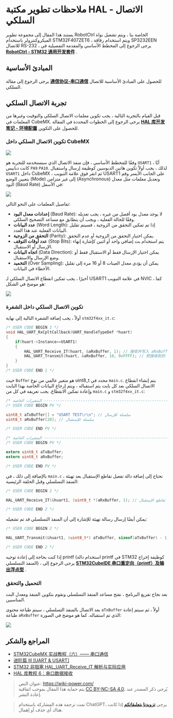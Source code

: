 # ملاحظات تطوير مكتبة HAL - الاتصال السلكي

يستند هذا المقال إلى مجموعة تطوير RobotCtrl الخاصة بنا ، ويتم تشغيل نواة الميكروكنترولر باستخدام STM32F407ZET6 ، ويتم استخدام رقاقة SP3232EEN للاتصال RS-232 ، يرجى الرجوع إلى المخطط الأساسي والمقدمة التفصيلية في [**RobotCtrl - STM32 通用开发套件**](https://wiki-power.com/ar/RobotCtrl-STM32%E9%80%9A%E7%94%A8%E5%BC%80%E5%8F%91%E5%A5%97%E4%BB%B6) .

## المبادئ الأساسية

يرجى الرجوع إلى مقالة [**通信协议-串口通信**](https://wiki-power.com/ar/%E9%80%9A%E4%BF%A1%E5%8D%8F%E8%AE%AE-%E4%B8%B2%E5%8F%A3%E9%80%9A%E4%BF%A1) للحصول على المبادئ الأساسية للاتصال السلكي.

## تجربة الاتصال السلكي

قبل القيام بالتجربة التالية ، يجب تكوين معلمات الاتصال السلكي والتوقيت وغيرها من المعلمات في CubeMX. يرجى الرجوع إلى الخطوات المحددة في المقالة [**HAL 库开发笔记 - 环境配置**](https://wiki-power.com/ar/HAL%E5%BA%93%E5%BC%80%E5%8F%91%E7%AC%94%E8%AE%B0-%E7%8E%AF%E5%A2%83%E9%85%8D%E7%BD%AE) للحصول على التكوين.

### تكوين الاتصال السلكي داخل CubeMX

![](https://img.wiki-power.com/d/wiki-media/img/20210207100329.png)

وفقًا للمخطط الأساسي ، فإن منفذ الاتصال الذي سنستخدمه للتجربة هو `USART1` ، أيًا كانت دبابيس `PA9` `PA10`. لذلك ، يجب أولاً تكوين هاتين الدبوسين كوظيفة إرسال واستقبال `USART1` داخل CubeMX ، ثم انقر فوق علامة التبويب USART1 على الجانب الأيسر وقم بتعيين الوضع (Mode) إلى غير متزامن (Asynchronous) وتعديل معلمات مثل معدل البود (Baud Rate) في الأسفل:

![](https://img.wiki-power.com/d/wiki-media/img/20210207100941.png)

تفاصيل المعلمات على النحو التالي:

- **إعدادات معدل البود** (Baud Rate): لا يوجد معدل بود أفضل من غيره ، يجب تعديله وفقًا للحالة الفعلية ، ويجب أن يتطابق مع مساعد التصحيح السلكي.
- **عدد البيانات** (Word Length): إذا تم تمكين التحقق من الزوجية ، فسيتم تقليل البيانات الفعلية عند هذا العدد.
- **التحقق من الزوجية** (Parity): يمكن اختيار التحقق من الزوجية أو عدم التحقق.
- **عدد أوقات التوقف** (Stop Bits): يتم استخدام بت إضافي واحد أو اثنين كإشارة إنهاء الإرسال أو الاستقبال.
- **اتجاه البيانات** (Data Direction): يمكن اختيار الإرسال فقط أو الاستقبال فقط أو وضع الإرسال والاستقبال.
- **التخميد** (Over Sampling): يمكن أن يؤدي معدل العينات 8 أو 16 مرة إلى تقليل الأخطاء في البيانات.

أخيرًا ، يجب تمكين انقطاع الاتصال السلكي لـ USART1 في علامة التبويب NVIC ، كما هو موضح في الشكل:

![](https://img.wiki-power.com/d/wiki-media/img/20210207104641.png)

### تكوين الاتصال السلكي داخل الشفرة

أولاً ، يجب إضافة الشفرة التالية إلى نهاية `stm32f4xx_it.c`:

```c title="stm32f4xx_it.c"
/* USER CODE BEGIN 1 */
void HAL_UART_RxCpltCallback(UART_HandleTypeDef *huart)
{
    if(huart->Instance==USART1)
    {
        HAL_UART_Receive_IT(huart, &aRxBuffer, 1); // 接收并写入 aRxBuffer
        HAL_UART_Transmit(huart, &aRxBuffer, 10, 0xFFFF); // 把接收到的 aRxBuffer 发回去
    }
}
/* USER CODE END 1 */
```

حيث `Buffer` هو متغير عالمي من نوع uint8_t محدد في `main.c`. يتم إنشاء انقطاع الاتصال السلكي بعد كل بايت يتم استقباله ، ويتم إرجاع البيانات الخاصة بهذا البايت وإعادة تمكين الانقطاع. يجب تعريفه في كل من `main.c` و `stm32f4xx_it.c`:

```c title="main.c"
/* المتغيرات الخاصة -----------------------------------------------------------*/
/* USER CODE BEGIN PV */

uint8_t aTxBuffer[] = "USART TEST\r\n"; // سلسلة للإرسال
uint8_t aRxBuffer[20]; // سلسلة للإستقبال

/* USER CODE END PV */
```

```c title="stm32f4xx_it.c"
/* المتغيرات الخاصة -----------------------------------------------------------*/
/* USER CODE BEGIN PV */

extern uint8_t aTxBuffer;
extern uint8_t aRxBuffer;

/* USER CODE END PV */

```

بالإضافة إلى ذلك ، في `main.c` ، نحتاج إلى إضافة دالة تفعيل تقاطع الإستقبال بعد تهيئة المنفذ التسلسلي وقبل الحلقة الرئيسية:

```c title="main.c"
/* USER CODE BEGIN 2 */

HAL_UART_Receive_IT(&huart1, (uint8_t *)aRxBuffer, 1); // دالة تفعيل تقاطع الإستقبال

/* USER CODE END 2 */
```

يمكن أيضًا إرسال رسالة تهيئة للإشارة إلى أن المنفذ التسلسلي قد تم تشغيله:

```c title="main.c"
/* USER CODE BEGIN 2 */

HAL_UART_Transmit(&huart1, (uint8_t*) aTxBuffer, sizeof(aTxBuffer) - 1, 0xFFFF); // إرسال aTxBuffer المخصص السابق

/* USER CODE END 2 */
```

إذا كنت بحاجة إلى إعادة توجيه printf (استخدام دالة printf في STM32 كوظيفة إخراج المنفذ التسلسلي) ، يرجى الرجوع إلى [**STM32CubeIDE 串口重定向（printf）及输出浮点型**](https://wiki-power.com/ar/STM32CubeIDE%E4%B8%B2%E5%8F%A3%E9%87%8D%E5%AE%9A%E5%90%91%EF%BC%88printf%EF%BC%89%E5%8F%8A%E8%BE%93%E5%87%BA%E6%B5%AE%E7%82%B9%E5%9E%8B) .

### التحميل والتحقق

بعد نجاح تفريغ البرنامج ، نفتح مساعد المنفذ التسلسلي ونقوم بتكوين المنفذ ومعدل البت المناسبين.

بعد الاتصال بالمنفذ التسلسلي ، سيتم طباعة محتوى `aTxBuffer` أولاً ، ثم سيتم إعادة طباعة `aRxBuffer` الذي تم استقباله. كما هو موضح في الصورة:

![](https://img.wiki-power.com/d/wiki-media/img/20210403232628.png)

## المراجع والشكر

- [STM32CubeMX 实战教程（六）—— 串口通信](https://blog.csdn.net/weixin_43892323/article/details/105339949)
- [进阶篇 III [UART & USART]](https://alchemicronin.github.io/posts/b4c69a89/#1-0-%E4%BB%80%E4%B9%88%E6%98%AFUART%E5%92%8CUSART%EF%BC%9F%E6%9C%89%E4%BB%80%E4%B9%88%E5%8C%BA%E5%88%AB%E5%98%9B%EF%BC%9F)
- [STM32 非阻塞 HAL_UART_Receive_IT 解析与实际应用](https://zhuanlan.zhihu.com/p/147414331)
- [HAL 库教程 6：串口数据接收](https://blog.csdn.net/geek_monkey/article/details/89165040)

> عنوان النص: <https://wiki-power.com/>  
> يتم حماية هذا المقال بموجب اتفاقية [CC BY-NC-SA 4.0](https://creativecommons.org/licenses/by/4.0/deed.zh)، يُرجى ذكر المصدر عند إعادة النشر.

> تمت ترجمة هذه المشاركة باستخدام ChatGPT، يرجى [**تزويدنا بتعليقاتكم**](https://github.com/linyuxuanlin/Wiki_MkDocs/issues/new) إذا كانت هناك أي حذف أو إهمال.
